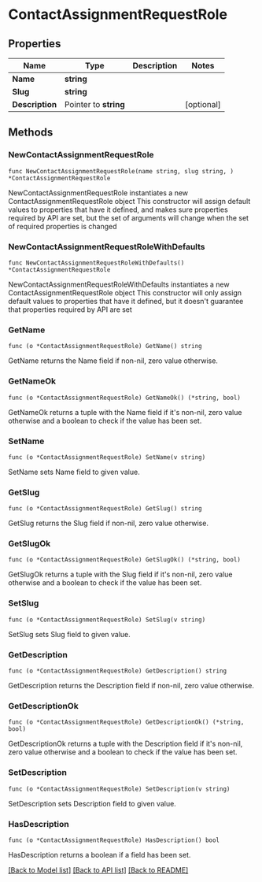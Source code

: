 # ContactAssignmentRequestRole

## Properties

Name | Type | Description | Notes
------------ | ------------- | ------------- | -------------
**Name** | **string** |  | 
**Slug** | **string** |  | 
**Description** | Pointer to **string** |  | [optional] 

## Methods

### NewContactAssignmentRequestRole

`func NewContactAssignmentRequestRole(name string, slug string, ) *ContactAssignmentRequestRole`

NewContactAssignmentRequestRole instantiates a new ContactAssignmentRequestRole object
This constructor will assign default values to properties that have it defined,
and makes sure properties required by API are set, but the set of arguments
will change when the set of required properties is changed

### NewContactAssignmentRequestRoleWithDefaults

`func NewContactAssignmentRequestRoleWithDefaults() *ContactAssignmentRequestRole`

NewContactAssignmentRequestRoleWithDefaults instantiates a new ContactAssignmentRequestRole object
This constructor will only assign default values to properties that have it defined,
but it doesn't guarantee that properties required by API are set

### GetName

`func (o *ContactAssignmentRequestRole) GetName() string`

GetName returns the Name field if non-nil, zero value otherwise.

### GetNameOk

`func (o *ContactAssignmentRequestRole) GetNameOk() (*string, bool)`

GetNameOk returns a tuple with the Name field if it's non-nil, zero value otherwise
and a boolean to check if the value has been set.

### SetName

`func (o *ContactAssignmentRequestRole) SetName(v string)`

SetName sets Name field to given value.


### GetSlug

`func (o *ContactAssignmentRequestRole) GetSlug() string`

GetSlug returns the Slug field if non-nil, zero value otherwise.

### GetSlugOk

`func (o *ContactAssignmentRequestRole) GetSlugOk() (*string, bool)`

GetSlugOk returns a tuple with the Slug field if it's non-nil, zero value otherwise
and a boolean to check if the value has been set.

### SetSlug

`func (o *ContactAssignmentRequestRole) SetSlug(v string)`

SetSlug sets Slug field to given value.


### GetDescription

`func (o *ContactAssignmentRequestRole) GetDescription() string`

GetDescription returns the Description field if non-nil, zero value otherwise.

### GetDescriptionOk

`func (o *ContactAssignmentRequestRole) GetDescriptionOk() (*string, bool)`

GetDescriptionOk returns a tuple with the Description field if it's non-nil, zero value otherwise
and a boolean to check if the value has been set.

### SetDescription

`func (o *ContactAssignmentRequestRole) SetDescription(v string)`

SetDescription sets Description field to given value.

### HasDescription

`func (o *ContactAssignmentRequestRole) HasDescription() bool`

HasDescription returns a boolean if a field has been set.


[[Back to Model list]](../README.md#documentation-for-models) [[Back to API list]](../README.md#documentation-for-api-endpoints) [[Back to README]](../README.md)


